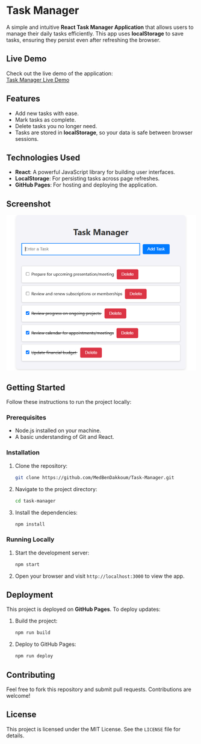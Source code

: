 # Task Manager

A simple and intuitive **React Task Manager Application** that allows users to manage their daily tasks efficiently. This app uses **localStorage** to save tasks, ensuring they persist even after refreshing the browser.

## Live Demo

Check out the live demo of the application:  
[Task Manager Live Demo](https://medbendakkoum.github.io/Task-Manager/)

## Features

- Add new tasks with ease.
- Mark tasks as complete.
- Delete tasks you no longer need.
- Tasks are stored in **localStorage**, so your data is safe between browser sessions.

## Technologies Used

- **React**: A powerful JavaScript library for building user interfaces.
- **LocalStorage**: For persisting tasks across page refreshes.
- **GitHub Pages**: For hosting and deploying the application.

## Screenshot

![Task Manager Screenshot](./Task-Manager.png)

## Getting Started

Follow these instructions to run the project locally:

### Prerequisites

- Node.js installed on your machine.
- A basic understanding of Git and React.

### Installation

1. Clone the repository:
   ```bash
   git clone https://github.com/MedBenDakkoum/Task-Manager.git
   ```
2. Navigate to the project directory:
   ```bash
   cd task-manager
   ```
3. Install the dependencies:
   ```bash
   npm install
   ```

### Running Locally

1. Start the development server:
   ```bash
   npm start
   ```
2. Open your browser and visit `http://localhost:3000` to view the app.

## Deployment

This project is deployed on **GitHub Pages**. To deploy updates:

1. Build the project:
   ```bash
   npm run build
   ```
2. Deploy to GitHub Pages:
   ```bash
   npm run deploy
   ```

## Contributing

Feel free to fork this repository and submit pull requests. Contributions are welcome!

## License

This project is licensed under the MIT License. See the `LICENSE` file for details.
